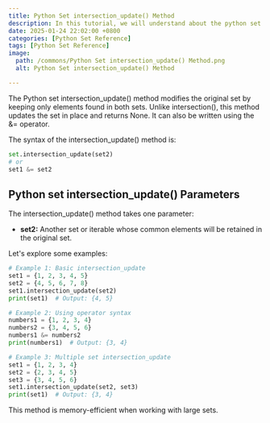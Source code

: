 ```yaml
---
title: Python Set intersection_update() Method 
description: In this tutorial, we will understand about the python set intersection_update() method and its uses.
date: 2025-01-24 22:02:00 +0800
categories: [Python Set Reference]
tags: [Python Set Reference]
image:
  path: /commons/Python Set intersection_update() Method.png
  alt: Python Set intersection_update() Method 

---
```


The Python set intersection_update() method modifies the original set by keeping only elements found in both sets. Unlike intersection(), this method updates the set in place and returns None. It can also be written using the &= operator.

The syntax of the intersection_update() method is:

```python
set.intersection_update(set2)
# or
set1 &= set2
```

## Python set intersection_update() Parameters

The intersection_update() method takes one parameter:

* **set2:** Another set or iterable whose common elements will be retained in the original set.

Let's explore some examples:

```python
# Example 1: Basic intersection_update
set1 = {1, 2, 3, 4, 5}
set2 = {4, 5, 6, 7, 8}
set1.intersection_update(set2)
print(set1)  # Output: {4, 5}

# Example 2: Using operator syntax
numbers1 = {1, 2, 3, 4}
numbers2 = {3, 4, 5, 6}
numbers1 &= numbers2
print(numbers1)  # Output: {3, 4}

# Example 3: Multiple set intersection_update
set1 = {1, 2, 3, 4}
set2 = {2, 3, 4, 5}
set3 = {3, 4, 5, 6}
set1.intersection_update(set2, set3)
print(set1)  # Output: {3, 4}
```

This method is memory-efficient when working with large sets.